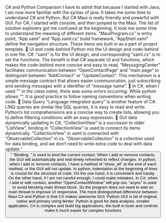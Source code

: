 C# and Python Comparison
I have to admit that because I started with Java, I am now more familiar with the syntax of java. It
takes me some time to understand C# and Python. But C# Maui is really friendly and powerful
with GUI. For C#, I started with console, and then jumped to the Maui. The list of solution explorers got
me confused at the beginning. It took me some time to understand the meaning of different
items. “MauiProgram.cs” is entry point, “App.xaml” and “App.xaml.cs” build framework, “AppShell.xaml” define the navigation structure. These items are built in as a part of project
template.  UI and code-behind
Python mix the UI design and code-behind in one file. C# :“xaml” is for the UI design, and corresponding “xaml.cs” is to set the functions. The benefit
is that C# separate UI and functions, which makes the code-behind more concise and easy to
read. “MessagingCenter” facilitates communication between “OpenContactPage” and “main page”
to distinguish between “AddContact” or “UpdateContact”. This mechanism is a simple message
contract that allows easier communication, just subscribing and sending messages with a
identifier of “message name”.  In C#, when I used “_” in the class name, there was some errors occurring. While python
allows “_”. It is good practice to follow naming conventions when writing code.  Data Query
“Language integrated query” is another feature of C#. LINQ queries are similar like SQL
queries, it is easy to read and write. Python’s list comprehensions are a concise way to create lists, allowing you to define
filtering conditions with an easy expression.  GUI data dynamically updating
In C#, “CollectionView” is a successor to older “ListView”, binding in “CollectionView” is used
to connect its items dynamically. “CollectionView” in xaml is connected with
“ObservableCollection<T>” in cs. “ObservableCollection<T>” is a collection used for data binding, and we don’t need to write extra code to deal with data update.“<Button Text="Delete"
Grid.Column="5" Clicked="OnDeleteClicked" CommandParameter="{Binding .}"/>”
“Binding. ” is used to bind the current contact. When I add or remove contacts, the GUI will
automatically and real-timely refreshed to reflect changes.
In python, when I add or remove contacts, I have a method of “show_all” at the end of each
method, or the GUI will not update.
In python, indentation at the beginning of lines is crucial for the structure of code. On the one
hand, it is convenient and handy. On the other hand, if I am not careful enough, I could make
mistakes.
In C#, when I add or edit contact, another “OpenContactWindow” will pop out, “async” is used
to avoid blocking main thread block. So the program does not need to wait on main thread to
improve UI responsive. The most distinguished difference between Maui C# and Python is that C# makes awesome
GUI. Python GUI is bit of original, native and primary using tkinter. Python is good for data
analysis, smaller application. C# is complex and build big applications, the built in tools and
controls make it much easier for complex functions
